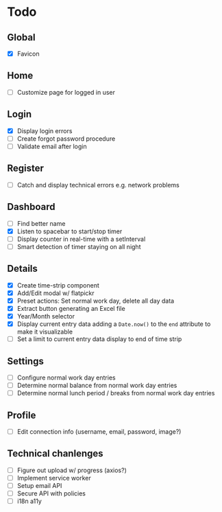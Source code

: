 # Todo

## Global
* [x] Favicon

## Home
* [ ] Customize page for logged in user

## Login
* [x] Display login errors
* [ ] Create forgot password procedure
* [ ] Validate email after login

## Register
* [ ] Catch and display technical errors e.g. network problems

## Dashboard
* [ ] Find better name
* [x] Listen to spacebar to start/stop timer
* [ ] Display counter in real-time with a setInterval
* [ ] Smart detection of timer staying on all night

## Details
* [x] Create time-strip component
* [x] Add/Edit modal w/ flatpickr
* [x] Preset actions: Set normal work day, delete all day data
* [x] Extract button generating an Excel file
* [x] Year/Month selector
* [x] Display current entry data adding a `Date.now()` to the `end` attribute to make it visualizable
* [ ] Set a limit to current entry data display to end of time strip

## Settings
* [ ] Configure normal work day entries
* [ ] Determine normal balance from normal work day entries
* [ ] Determine normal lunch period / breaks from normal work day entries

## Profile
* [ ] Edit connection info (username, email, password, image?)

## Technical chanlenges
* [ ] Figure out upload w/ progress (axios?)
* [ ] Implement service worker
* [ ] Setup email API
* [ ] Secure API with policies
* [ ] i18n a11y
